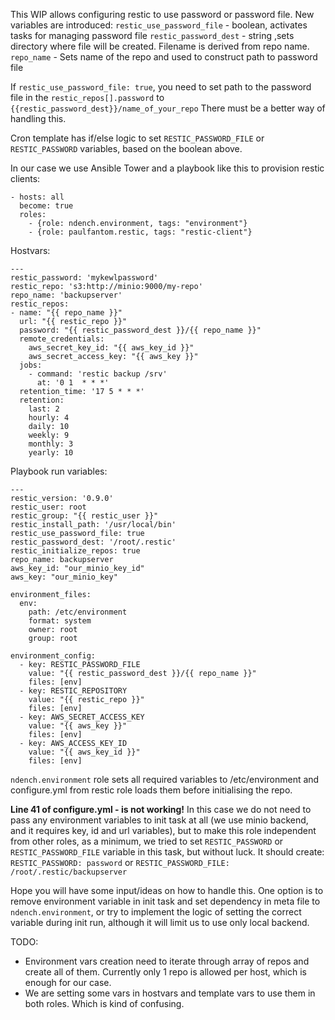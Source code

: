 This WIP allows configuring restic to use password or password file.
New variables are introduced:
`restic_use_password_file` - boolean, activates tasks for managing password file
`restic_password_dest` - string ,sets directory where file will be created. Filename is derived from repo name.
`repo_name` - Sets name of the repo and used to construct path to password file

If `restic_use_password_file: true`, you need to set path to the password file in the `restic_repos[].password` to  `{{restic_password_dest}}/name_of_your_repo`
There must be a better way of handling this.

Cron template has if/else logic to set `RESTIC_PASSWORD_FILE` or `RESTIC_PASSWORD` variables, based on the boolean above.

In our case we use Ansible Tower and a playbook like this to provision restic clients:
```
- hosts: all
  become: true
  roles:
    - {role: ndench.environment, tags: "environment"}
    - {role: paulfantom.restic, tags: "restic-client"}
```
Hostvars:
```
---
restic_password: 'mykewlpassword'
restic_repo: 's3:http://minio:9000/my-repo'
repo_name: 'backupserver'
restic_repos:
- name: "{{ repo_name }}"
  url: "{{ restic_repo }}"
  password: "{{ restic_password_dest }}/{{ repo_name }}"
  remote_credentials:
    aws_secret_key_id: "{{ aws_key_id }}"
    aws_secret_access_key: "{{ aws_key }}"
  jobs:
    - command: 'restic backup /srv'
      at: '0 1  * * *'
  retention_time: '17 5 * * *'
  retention:
    last: 2
    hourly: 4
    daily: 10
    weekly: 9
    monthly: 3
    yearly: 10
```
Playbook run variables:
```
---
restic_version: '0.9.0'
restic_user: root
restic_group: "{{ restic_user }}"
restic_install_path: '/usr/local/bin'
restic_use_password_file: true
restic_password_dest: '/root/.restic'
restic_initialize_repos: true
repo_name: backupserver
aws_key_id: "our_minio_key_id"
aws_key: "our_minio_key"

environment_files:
  env:
    path: /etc/environment
    format: system
    owner: root
    group: root

environment_config:
  - key: RESTIC_PASSWORD_FILE
    value: "{{ restic_password_dest }}/{{ repo_name }}"
    files: [env]
  - key: RESTIC_REPOSITORY
    value: "{{ restic_repo }}"
    files: [env]
  - key: AWS_SECRET_ACCESS_KEY
    value: "{{ aws_key }}"
    files: [env]
  - key: AWS_ACCESS_KEY_ID
    value: "{{ aws_key_id }}"
    files: [env]
```
`ndench.environment` role sets all required variables to /etc/environment and configure.yml from restic role loads them before initialising the repo.

**Line 41 of configure.yml - is not working!**
In this case we do not need to pass any environment variables to init task at all (we use minio backend, and it requires key, id and url variables), but to make this role independent from other roles, as a minimum, we tried to set `RESTIC_PASSWORD` or `RESTIC_PASSWORD_FILE` variable in this task, but without luck. 
It should create: `RESTIC_PASSWORD: password` or `RESTIC_PASSWORD_FILE: /root/.restic/backupserver`

Hope you will have some input/ideas on how to handle this.
One option is to remove environment variable in init task and set dependency in meta file to `ndench.environment`, or try to implement the logic of setting the correct variable during init run, although it will limit us to use only local backend.


TODO:

- Environment vars creation need to iterate through array of repos and create all of them. Currently only 1 repo is allowed per host, which is enough for our case.
- We are setting some vars in hostvars and template vars to use them in both roles. Which is kind of confusing.